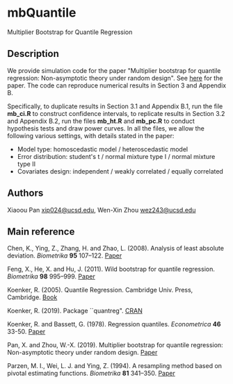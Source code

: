 # mbQuantile

Multiplier Bootstrap for Quantile Regression

## Description

We provide simulation code for the paper "Multiplier bootstrap for quantile regression: Non-asymptotic theory under random design". See [here](https://www.math.ucsd.edu/~xip024/Papers/MBQR.pdf) for the paper. The code can reproduce numerical results in Section 3 and Appendix B.

Specifically, to duplicate results in Section 3.1 and Appendix B.1, run the file **mb_ci.R** to construct confidence intervals, to replicate results in Section 3.2 and Appendix B.2, run the files **mb_ht.R** and **mb_pc.R** to conduct hypothesis tests and draw power curves. In all the files, we allow the following various settings, with details stated in the paper:

* Model type: homoscedastic model / heteroscedastic model
* Error distribution: student's t / normal mixture type I / normal mixture type II
* Covariates design: independent / weakly correlated / equally correlated

## Authors

Xiaoou Pan <xip024@ucsd.edu>, Wen-Xin Zhou <wez243@ucsd.edu> 

## Main reference

Chen, K., Ying, Z., Zhang, H. and Zhao, L. (2008). Analysis of least absolute deviation. *Biometrika* **95** 107–122. [Paper](https://academic.oup.com/biomet/article-abstract/95/1/107/219099)

Feng, X., He, X. and Hu, J. (2011). Wild bootstrap for quantile regression. *Biometrika* **98** 995–999. [Paper](https://academic.oup.com/biomet/article-abstract/98/4/995/234840)

Koenker, R. (2005). Quantile Regression. Cambridge Univ. Press, Cambridge. [Book](https://www.cambridge.org/core/books/quantile-regression/C18AE7BCF3EC43C16937390D44A328B1)

Koenker, R. (2019). Package ``quantreg". [CRAN](https://cran.r-project.org/web/packages/quantreg/index.html)

Koenker, R. and Bassett, G. (1978). Regression quantiles. *Econometrica* **46** 33-50. [Paper](https://www.jstor.org/stable/1913643?seq=1#metadata_info_tab_contents)

Pan, X. and Zhou, W.-X. (2019). Multiplier bootstrap for quantile regression: Non-asymptotic theory under random design. [Paper](https://www.math.ucsd.edu/~xip024/Papers/MBQR.pdf)

Parzen, M. I., Wei, L. J. and Ying, Z. (1994). A resampling method based on pivotal estimating functions. *Biometrika* **81** 341–350. [Paper](https://academic.oup.com/biomet/article-abstract/81/2/341/468184)

